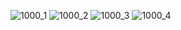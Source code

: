 ![1000_1](https://user-images.githubusercontent.com/76208502/114997089-751fa780-9eda-11eb-8146-d9d893c0b2c3.png)
![1000_2](https://user-images.githubusercontent.com/76208502/114997092-75b83e00-9eda-11eb-9f7a-642ad543aca8.png)
![1000_3](https://user-images.githubusercontent.com/76208502/114997081-7355e400-9eda-11eb-9813-de1aa07500e5.png)
![1000_4](https://user-images.githubusercontent.com/76208502/114997086-751fa780-9eda-11eb-8606-c44b51937044.png)
